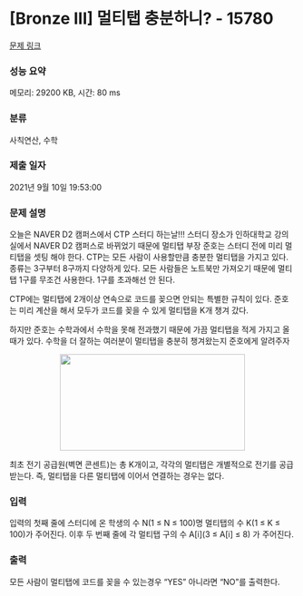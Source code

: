 # [Bronze III] 멀티탭 충분하니? - 15780 

[문제 링크](https://www.acmicpc.net/problem/15780) 

### 성능 요약

메모리: 29200 KB, 시간: 80 ms

### 분류

사칙연산, 수학

### 제출 일자

2021년 9월 10일 19:53:00

### 문제 설명

<p>오늘은 NAVER D2 캠퍼스에서 CTP 스터디 하는날!!! 스터디 장소가 인하대학교 강의실에서 NAVER D2 캠퍼스로 바뀌었기 때문에 멀티탭 부장 준호는 스터디 전에 미리 멀티탭을 셋팅 해야 한다. CTP는 모든 사람이 사용할만큼 충분한 멀티탭을 가지고 있다. 종류는 3구부터 8구까지 다양하게 있다. 모든 사람들은 노트북만 가져오기 때문에 멀티탭 1구를 무조건 사용한다. 1구를 초과해선 안 된다.</p>

<p>CTP에는 멀티탭에 2개이상 연속으로 코드를 꽂으면 안되는 특별한 규칙이 있다. 준호는 미리 계산을 해서 모두가 코드를 꽂을 수 있게 멀티탭을 K개 챙겨 갔다. </p>

<p>하지만 준호는 수학과에서 수학을 못해 전과했기 때문에 가끔 멀티탭을 적게 가지고 올 때가 있다. 수학을 더 잘하는 여러분이 멀티탭을 충분히 챙겨왔는지 준호에게 알려주자</p>

<p style="text-align: center;"><img alt="" src="" style="width: 326px; height: 170px;"></p>

<p>최초 전기 공급원(벽면 콘센트)는 총 K개이고, 각각의 멀티탭은 개별적으로 전기를 공급받는다. 즉, 멀티탭을 다른 멀티탭에 이어서 연결하는 경우는 없다.</p>

### 입력 

 <p>입력의 첫째 줄에 스터디에 온 학생의 수 N(1 ≤ N ≤ 100)명 멀티탭의 수 K(1 ≤ K ≤ 100)가 주어진다. 이후 두 번째 줄에 각 멀티탭 구의 수 A[i](3 ≤ A[i] ≤ 8) 가 주어진다. </p>

### 출력 

 <p>모든 사람이 멀티탭에 코드를 꽂을 수 있는경우 “YES” 아니라면 “NO”를 출력한다.</p>

